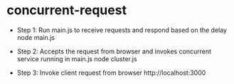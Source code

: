 # concurrent-request

 * Step 1: Run main.js to receive requests and respond based on the delay
node main.js

 * Step 2: Accepts the request from browser and invokes concurrent service running in main.js
node cluster.js

 * Step 3: Invoke client request from browser
http://localhost:3000

